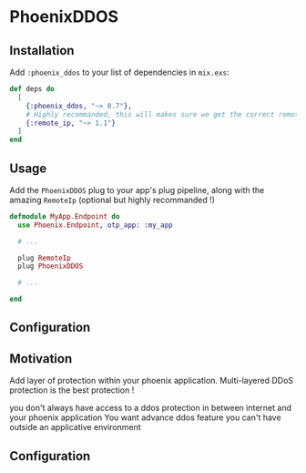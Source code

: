 # PhoenixDDOS


## Installation

Add `:phoenix_ddos` to your list of dependencies in `mix.exs`:

```elixir
def deps do
  [
    {:phoenix_ddos, "~> 0.7"},
    # Highly recommanded, this will makes sure we get the correct remote_ip in Conn
    {:remote_ip, "~> 1.1"}
  ]
end
```

## Usage

Add the `PhoenixDDOS` plug to your app's plug pipeline, along with the amazing `RemoteIp` (optional but highly recommanded !)


```elixir
defmodule MyApp.Endpoint do
  use Phoenix.Endpoint, otp_app: :my_app

  # ...

  plug RemoteIp
  plug PhoenixDDOS

  # ...

end
```

## Configuration




## Motivation

Add layer of protection within your phoenix application. Multi-layered DDoS protection is the best protection !

you don't always have access to a ddos protection in between internet and your phoenix application
You want advance ddos feature you can't have outside an applicative environment



## Configuration

